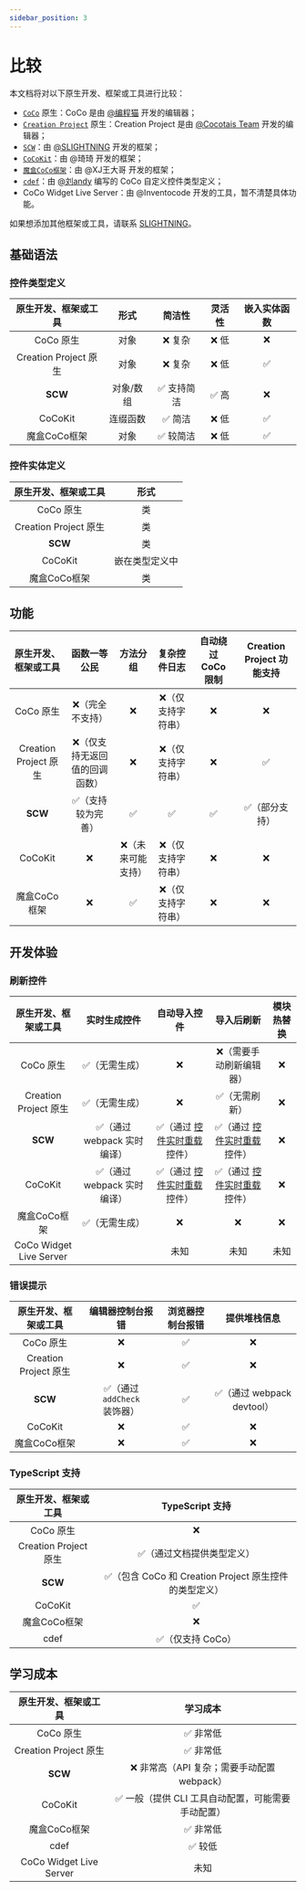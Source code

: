 ```yaml
---
sidebar_position: 3
---
```


# 比较

本文档将对以下原生开发、框架或工具进行比较：

- [`CoCo`](https://coco.codemao.cn/home) 原生：CoCo 是由 [@编程猫](https://www.codemao.cn/) 开发的编辑器；
- [`Creation Project`](https://cp.cocotais.cn/) 原生：Creation Project 是由 [@Cocotais Team](https://cocotais.cn/) 开发的编辑器；
- [`SCW`](/)：由 [@SLIGHTNING](https://s-lightning.github.io/) 开发的框架；
- [`CoCoKit`](https://www.yuque.com/yuqueyonghuslrsu6/qcqduw/uya7g9piiu5mcy28)：由 @琦琦 开发的框架；
- [`魔盒CoCo框架`](https://xjwangdage.feishu.cn/wiki/BpBswys7Ci65mQkqxMXc8tWDnXb)：由 @XJ王大哥 开发的框架；
- [`cdef`](https://github.com/liulyxandy-codemao/cdef)：由 [@刘andy](https://gitee.com/liulyxandy) 编写的 CoCo 自定义控件类型定义；
- CoCo Widget Live Server：由 @Inventocode 开发的工具，暂不清楚具体功能。

如果想添加其他框架或工具，请联系 [SLIGHTNING](https://s-lightning.github.io/)。

## 基础语法

### 控件类型定义

| 原生开发、框架或工具 | 形式 | 简洁性 | 灵活性 | 嵌入实体函数 |
| :-: | :-: | :-: | :-: | :-: |
| CoCo 原生 | 对象 | ❌ 复杂 | ❌ 低 | ❌ |
| Creation Project 原生 | 对象 | ❌ 复杂 | ❌ 低 | ✅ |
| **SCW** | 对象/数组 | ✅ 支持简洁 | ✅ 高 | ❌ |
| CoCoKit | 连缀函数 | ✅ 简洁 | ❌ 低 | ✅ |
| 魔盒CoCo框架 | 对象 | ✅ 较简洁 | ❌ 低 | ✅ |

### 控件实体定义

| 原生开发、框架或工具 | 形式 |
| :-: | :-: |
| CoCo 原生 | 类 |
| Creation Project 原生 | 类 |
| **SCW** | 类 |
| CoCoKit | 嵌在类型定义中 |
| 魔盒CoCo框架 | 类 |

## 功能

| 原生开发、框架或工具 | 函数一等公民 | 方法分组 | 复杂控件日志 | 自动绕过 CoCo 限制 | Creation Project 功能支持 |
| :-: | :-: | :-: | :-: | :-: | :-: |
| CoCo 原生 | ❌（完全不支持） | ❌ | ❌（仅支持字符串） | ❌ | ❌ |
| Creation Project 原生| ❌（仅支持无返回值的回调函数） | ❌ | ❌（仅支持字符串） | ❌ | ✅ |
| **SCW** | ✅（支持较为完善） | ✅ | ✅ | ✅ | ✅（部分支持） |
| CoCoKit | ❌ | ❌（未来可能支持） | ❌（仅支持字符串） | ❌ | ❌ |
| 魔盒CoCo框架 | ❌ | ✅ | ❌（仅支持字符串） | ❌ | ❌ |

## 开发体验

### 刷新控件

| 原生开发、框架或工具 | 实时生成控件 | 自动导入控件 | 导入后刷新 | 模块热替换 |
| :-: | :-: | :-: | :-: | :-: |
| CoCo 原生 | ✅（无需生成） | ❌ | ❌（需要手动刷新编辑器） | ❌ |
| Creation Project 原生 | ✅（无需生成） | ❌ | ✅（无需刷新） | ❌ |
| **SCW** | ✅（通过 webpack 实时编译） | ✅（通过 [控件实时重载](/docs/tutorial/guides/packaging-optimization/common#配置控件实时重载) 控件） | ✅（通过 [控件实时重载](/docs/tutorial/guides/packaging-optimization/common#配置控件实时重载) 控件） | ❌ |
| CoCoKit | ✅（通过 webpack 实时编译） | ✅（通过 [控件实时重载](/docs/tutorial/guides/packaging-optimization/common#配置控件实时重载) 控件） | ✅（通过 [控件实时重载](/docs/tutorial/guides/packaging-optimization/common#配置控件实时重载) 控件） | ❌ |
| 魔盒CoCo框架 | ✅（无需生成） | ❌ | ❌ | ❌ |
| CoCo Widget Live Server | | 未知 | 未知 | 未知 |

### 错误提示

| 原生开发、框架或工具 | 编辑器控制台报错 | 浏览器控制台报错 | 提供堆栈信息 |
| :-: | :-: | :-: | :-: |
| CoCo 原生 | ❌ | ✅ | ❌ |
| Creation Project 原生 | ❌ | ✅ | ❌ |
| **SCW** | ✅（通过 `addCheck` 装饰器） | ✅ | ✅（通过 webpack devtool） |
| CoCoKit | ❌ | ✅ | ❌ |
| 魔盒CoCo框架 | ❌ | ✅ | ❌ |

### TypeScript 支持

| 原生开发、框架或工具 | TypeScript 支持 |
| :-: | :-: |
| CoCo 原生 | ❌ |
| Creation Project 原生 | ✅（通过文档提供类型定义） |
| **SCW** | ✅（包含 CoCo 和 Creation Project 原生控件的类型定义） |
| CoCoKit | ✅ |
| 魔盒CoCo框架 | ❌ |
| cdef | ✅（仅支持 CoCo） |

## 学习成本

| 原生开发、框架或工具 | 学习成本 |
| :-: | :-: |
| CoCo 原生 | ✅ 非常低 |
| Creation Project 原生 | ✅ 非常低 |
| **SCW** | ❌ 非常高（API 复杂；需要手动配置 webpack） |
| CoCoKit | ✅ 一般（提供 CLI 工具自动配置，可能需要手动配置） |
| 魔盒CoCo框架 | ✅ 非常低 |
| cdef | ✅ 较低 |
| CoCo Widget Live Server | 未知 |
